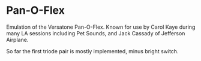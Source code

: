 # Pan-O-Flex
 
Emulation of the Versatone Pan-O-Flex. Known for use by Carol Kaye during many LA sessions including Pet Sounds, and Jack Cassady of Jefferson Airplane.

So far the first triode pair is mostly implemented, minus bright switch.
